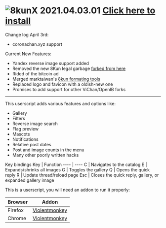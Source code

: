 # ![8](https://raw.githubusercontent.com/SlippingGitty/8chanX-for-8kun/2-0_pure/images/logo.png)kunX 2021.04.03.01  [Click here to install](https://github.com/SlippingGitty/8chanX-for-8kun/raw/2-0_pure/8kunX.user.js)

Change log April 3rd: 
* coronachan.xyz support

Current New Features: 
 * Yandex reverse image support added 
 * Removed the new 8Kun legal garbage [forked from here](https://github.com/4FK/8kun-disclaimer-hider)
 * Rided of the bitcoin ad
 * Merged marktaiwan's [8kun formating tools](https://github.com/marktaiwan/8kun-Formatting-Tools)
 * Replaced logo and favicon with a oldish-new one
 * Promises to add support for other ViChan/OpenIB forks

***

This userscript adds various features and options like:
 * Gallery
 * Filters
 * Reverse image search
 * Flag preview
 * Mascots
 * Notifications
 * Relative post dates
 * Post and image counts in the menu
 * Many other poorly written hacks
 
Key bindings
Key     | Function
----    | ----
C       | Navigates to the catalog
E       | Expands/shrinks all images
G       | Toggles the gallery
Q       | Opens the quick reply
R       | Update thread/reload page
Esc     | Closes the quick reply, gallery, or expanded gallery image

This is a userscript, you will need an addon to run it properly:

Browser|Addon
----   |----
Firefox|[Violentmonkey](https://addons.mozilla.org/en-US/firefox/addon/violentmonkey/)
Chrome |[Violentmonkey](https://chrome.google.com/webstore/detail/violentmonkey/jinjaccalgkegednnccohejagnlnfdag)
